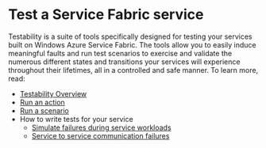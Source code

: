<properties
   pageTitle="Test a Service Fabric service | Windows Azure"
   description="Conceptual information and tutorials that help you understand how to test a Service Fabric service by running Testability actions and scenarios."
   services="service-fabric"
   documentationCenter=".net"
   authors="rwike77"
   manager="timlt"
   editor=""/>

<tags
	ms.service="service-fabric"
	ms.date="10/13/2015"
	wacn.date=""/>

# Test a Service Fabric service
Testability is a suite of tools specifically designed for testing your services built on Windows Azure Service Fabric. The tools allow you to easily induce meaningful faults and run test scenarios to exercise and validate the numerous different states and transitions your services will experience throughout their lifetimes, all in a controlled and safe manner. To learn more, read:

- [Testability Overview](/documentation/articles/service-fabric-testability-overview)
- [Run an action](/documentation/articles/service-fabric-testability-actions)  
- [Run a scenario](/documentation/articles/service-fabric-testability-scenarios)
- How to write tests for your service
    - [Simulate failures during service workloads](/documentation/articles/service-fabric-testability-workload-tests)
    - [Service to service communication failures](/documentation/articles/service-fabric-testability-scenarios-service-communication)